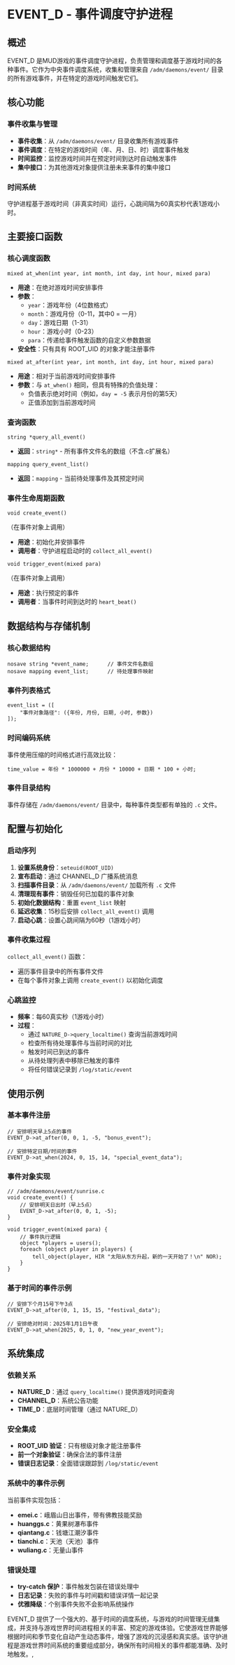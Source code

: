 # EVENT_D - 事件调度守护进程

## 概述
EVENT_D 是MUD游戏的事件调度守护进程，负责管理和调度基于游戏时间的各种事件。它作为中央事件调度系统，收集和管理来自 `/adm/daemons/event/` 目录的所有游戏事件，并在特定的游戏时间触发它们。

## 核心功能

### 事件收集与管理
- **事件收集**：从 `/adm/daemons/event/` 目录收集所有游戏事件
- **事件调度**：在特定的游戏时间（年、月、日、时）调度事件触发
- **时间监控**：监控游戏时间并在预定时间到达时自动触发事件
- **集中接口**：为其他游戏对象提供注册未来事件的集中接口

### 时间系统
守护进程基于游戏时间（非真实时间）运行，心跳间隔为60真实秒代表1游戏小时。

## 主要接口函数

### 核心调度函数
```lpc
mixed at_when(int year, int month, int day, int hour, mixed para)
```
- **用途**：在绝对游戏时间安排事件
- **参数**：
  - `year`：游戏年份（4位数格式）
  - `month`：游戏月份（0-11，其中0 = 一月）
  - `day`：游戏日期（1-31）
  - `hour`：游戏小时（0-23）
  - `para`：传递给事件触发函数的自定义参数数据
- **安全性**：只有具有 ROOT_UID 的对象才能注册事件

```lpc
mixed at_after(int year, int month, int day, int hour, mixed para)
```
- **用途**：相对于当前游戏时间安排事件
- **参数**：与 `at_when()` 相同，但具有特殊的负值处理：
  - 负值表示绝对时间（例如，`day = -5` 表示月份的第5天）
  - 正值添加到当前游戏时间

### 查询函数
```lpc
string *query_all_event()
```
- **返回**：`string*` - 所有事件文件名的数组（不含.c扩展名）

```lpc
mapping query_event_list()
```
- **返回**：`mapping` - 当前待处理事件及其预定时间

### 事件生命周期函数
```lpc
void create_event()
```
（在事件对象上调用）
- **用途**：初始化并安排事件
- **调用者**：守护进程启动时的 `collect_all_event()`

```lpc
void trigger_event(mixed para)
```
（在事件对象上调用）
- **用途**：执行预定的事件
- **调用者**：当事件时间到达时的 `heart_beat()`

## 数据结构与存储机制

### 核心数据结构
```lpc
nosave string *event_name;      // 事件文件名数组
nosave mapping event_list;      // 待处理事件映射
```

### 事件列表格式
```lpc
event_list = ([
    "事件对象路径": ({年份, 月份, 日期, 小时, 参数})
]);
```

### 时间编码系统
事件使用压缩的时间格式进行高效比较：
```lpc
time_value = 年份 * 1000000 + 月份 * 10000 + 日期 * 100 + 小时;
```

### 事件目录结构
事件存储在 `/adm/daemons/event/` 目录中，每种事件类型都有单独的 `.c` 文件。

## 配置与初始化

### 启动序列
1. **设置系统身份**：`seteuid(ROOT_UID)`
2. **宣布启动**：通过 CHANNEL_D 广播系统消息
3. **扫描事件目录**：从 `/adm/daemons/event/` 加载所有 `.c` 文件
4. **清理现有事件**：销毁任何已加载的事件对象
5. **初始化数据结构**：重置 `event_list` 映射
6. **延迟收集**：15秒后安排 `collect_all_event()` 调用
7. **启动心跳**：设置心跳间隔为60秒（1游戏小时）

### 事件收集过程
`collect_all_event()` 函数：
- 遍历事件目录中的所有事件文件
- 在每个事件对象上调用 `create_event()` 以初始化调度

### 心跳监控
- **频率**：每60真实秒（1游戏小时）
- **过程**：
  - 通过 `NATURE_D->query_localtime()` 查询当前游戏时间
  - 检查所有待处理事件与当前时间的对比
  - 触发时间已到达的事件
  - 从待处理列表中移除已触发的事件
  - 将任何错误记录到 `/log/static/event`

## 使用示例

### 基本事件注册
```lpc
// 安排明天早上5点的事件
EVENT_D->at_after(0, 0, 1, -5, "bonus_event");

// 安排特定日期/时间的事件
EVENT_D->at_when(2024, 0, 15, 14, "special_event_data");
```

### 事件对象实现
```lpc
// /adm/daemons/event/sunrise.c
void create_event() {
    // 安排明天日出时（早上5点）
    EVENT_D->at_after(0, 0, 1, -5);
}

void trigger_event(mixed para) {
    // 事件执行逻辑
    object *players = users();
    foreach (object player in players) {
        tell_object(player, HIR "太阳从东方升起，新的一天开始了！\n" NOR);
    }
}
```

### 基于时间的事件示例
```lpc
// 安排下个月15号下午3点
EVENT_D->at_after(0, 1, 15, 15, "festival_data");

// 安排绝对时间：2025年1月1日午夜
EVENT_D->at_when(2025, 0, 1, 0, "new_year_event");
```

## 系统集成

### 依赖关系
- **NATURE_D**：通过 `query_localtime()` 提供游戏时间查询
- **CHANNEL_D**：系统公告功能
- **TIME_D**：底层时间管理（通过 NATURE_D）

### 安全集成
- **ROOT_UID 验证**：只有根级对象才能注册事件
- **前一个对象验证**：确保合法的事件注册
- **错误日志记录**：全面错误跟踪到 `/log/static/event`

### 系统中的事件示例
当前事件实现包括：
- **emei.c**：峨眉山日出事件，带有佛教技能奖励
- **huanggs.c**：黄果树瀑布事件
- **qiantang.c**：钱塘江潮汐事件
- **tianchi.c**：天池（天池）事件
- **wuliang.c**：无量山事件

### 错误处理
- **try-catch 保护**：事件触发包装在错误处理中
- **日志记录**：失败的事件与时间戳和错误详情一起记录
- **优雅降级**：个别事件失败不会影响系统操作

EVENT_D 提供了一个强大的、基于时间的调度系统，与游戏的时间管理无缝集成，并支持与游戏世界时间进程相关的丰富、预定的游戏体验。它使游戏世界能够根据时间和季节变化自动产生动态事件，增强了游戏的沉浸感和真实感。该守护进程是游戏世界时间系统的重要组成部分，确保所有时间相关的事件都能准确、及时地触发。,